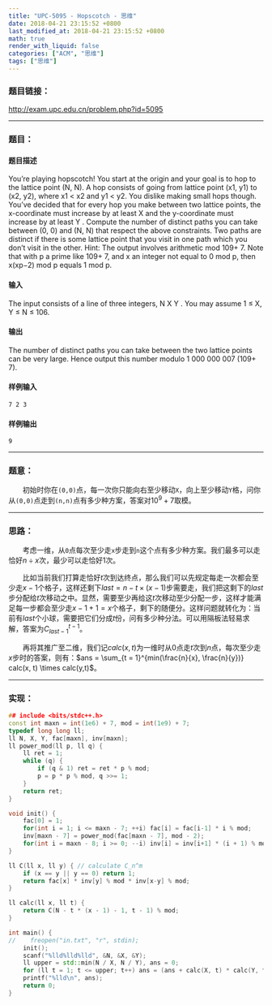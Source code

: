 ```yaml
---
title: "UPC-5095 - Hopscotch - 思维"
date: 2018-04-21 23:15:52 +0800
last_modified_at: 2018-04-21 23:15:52 +0800
math: true
render_with_liquid: false
categories: ["ACM", "思维"]
tags: ["思维"]
---
```


### 题目链接：

http://exam.upc.edu.cn/problem.php?id=5095

---
### 题目：

#### 题目描述
You’re playing hopscotch! You start at the origin and your goal is to hop to the lattice point (N, N). A hop consists of going from lattice point (x1, y1) to (x2, y2), where x1 < x2 and y1 < y2.
You dislike making small hops though. You’ve decided that for every hop you make between two lattice points, the x-coordinate must increase by at least X and the y-coordinate must increase by at least Y .
Compute the number of distinct paths you can take between (0, 0) and (N, N) that respect the above constraints. Two paths are distinct if there is some lattice point that you visit in one path which you don’t visit in the other.
Hint: The output involves arithmetic mod 109+ 7. Note that with p a prime like 109+ 7, and x an integer not equal to 0 mod p, then x(xp−2) mod p equals 1 mod p.
#### 输入
The input consists of a line of three integers, N X Y . You may assume 1 ≤ X, Y ≤ N ≤ 106.
#### 输出
The number of distinct paths you can take between the two lattice points can be very large. Hence output this number modulo 1 000 000 007 (109+ 7).
#### 样例输入
```
7 2 3
```
#### 样例输出
```
9
```

---
### 题意：

&emsp;&emsp;初始时你在`(0,0)`点，每一次你只能向右至少移动`X`，向上至少移动`Y`格，问你从`(0,0)`点走到`(n,n)`点有多少种方案，答案对$10^9+7$取模。


---
### 思路：

&emsp;&emsp;考虑一维，从`0`点每次至少走`x`步走到`n`这个点有多少种方案。我们最多可以走恰好$n\div x$次，最少可以走恰好$1$次。

&emsp;&emsp;比如当前我们打算走恰好$t$次到达终点，那么我们可以先规定每走一次都会至少走$x - 1$个格子，这样还剩下$last = n - t \times (x - 1)$步需要走，我们把这剩下的$last$步分配给$t$次移动之中。显然，需要至少再给这$t$次移动至少分配一步，这样才能满足每一步都会至少走$x - 1 + 1 = x$个格子，剩下的随便分。这样问题就转化为：当前有$last$个小球，需要把它们分成$t$份，问有多少种分法。可以用隔板法轻易求解，答案为$C_{last - 1}^{t - 1}$。

&emsp;&emsp;再将其推广至二维，我们记$calc(x, t)$为一维时从$0$点走$t$次到$n$点，每次至少走$x$步时的答案，则有：$ans = \sum_{t = 1}^{min(\frac{n}{x}, \frac{n}{y})} calc(x, t) \times calc(y,t)$。

---
### 实现：

```cpp
## include <bits/stdc++.h>
const int maxn = int(1e6) + 7, mod = int(1e9) + 7;
typedef long long ll;
ll N, X, Y, fac[maxn], inv[maxn];
ll power_mod(ll p, ll q) {
    ll ret = 1;
    while (q) {
        if (q & 1) ret = ret * p % mod;
        p = p * p % mod, q >>= 1;
    }
    return ret;
}

void init() {
    fac[0] = 1;
    for(int i = 1; i <= maxn - 7; ++i) fac[i] = fac[i-1] * i % mod;
    inv[maxn - 7] = power_mod(fac[maxn - 7], mod - 2);
    for(int i = maxn - 8; i >= 0; --i) inv[i] = inv[i+1] * (i + 1) % mod;
}

ll C(ll x, ll y) { // calculate C_n^m
    if (x == y || y == 0) return 1;
    return fac[x] * inv[y] % mod * inv[x-y] % mod;
}

ll calc(ll x, ll t) {
    return C(N - t * (x - 1) - 1, t - 1) % mod;
}

int main() {
//    freopen("in.txt", "r", stdin);
    init();
    scanf("%lld%lld%lld", &N, &X, &Y);
    ll upper = std::min(N / X, N / Y), ans = 0;
    for (ll t = 1; t <= upper; t++) ans = (ans + calc(X, t) * calc(Y, t) % mod) % mod;
    printf("%lld\n", ans);
    return 0;
}
```